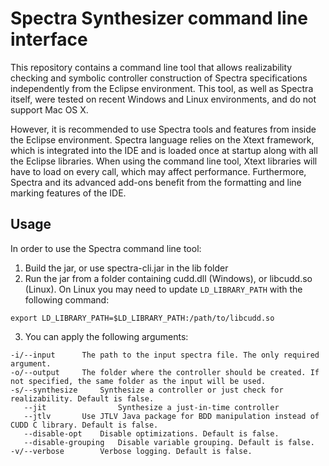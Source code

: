 # Spectra Synthesizer command line interface
This repository contains a command line tool that allows realizability checking and symbolic controller construction of Spectra specifications independently from the Eclipse environment. This tool, as well as Spectra itself, were tested on recent Windows and Linux environments, and do not support Mac OS X.

However, it is recommended to use Spectra tools and features from inside the Eclipse environment. Spectra language relies on the Xtext framework, which is integrated into the IDE and is loaded once at startup along with all the Eclipse libraries. When using the command line tool, Xtext libraries will have to load on every call, which may affect performance. Furthermore, Spectra and its advanced add-ons benefit from the formatting and line marking features of the IDE.

## Usage 
In order to use the Spectra command line tool:

1. Build the jar, or use spectra-cli.jar in the lib folder
2. Run the jar from a folder containing cudd.dll (Windows), or libcudd.so (Linux). On Linux you may need to update `LD_LIBRARY_PATH` with the following command:
```
export LD_LIBRARY_PATH=$LD_LIBRARY_PATH:/path/to/libcudd.so
```
3. You can apply the following arguments:
```
-i/--input		The path to the input spectra file. The only required argument.
-o/--output		The folder where the controller should be created. If not specified, the same folder as the input will be used.
-s/--synthesize		Synthesize a controller or just check for realizability. Default is false.
   --jit                Synthesize a just-in-time controller
   --jtlv		Use JTLV Java package for BDD manipulation instead of CUDD C library. Default is false.
   --disable-opt	Disable optimizations. Default is false.
   --disable-grouping	Disable variable grouping. Default is false.
-v/--verbose		Verbose logging. Default is false.
```
